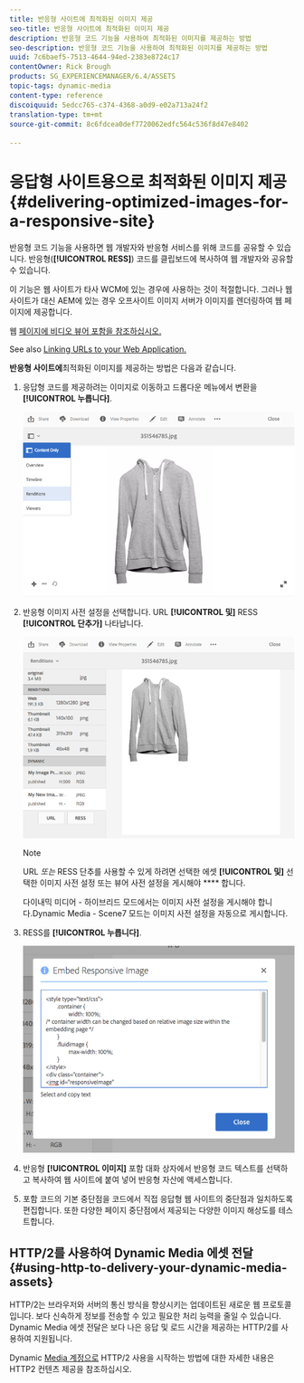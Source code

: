 ```yaml
---
title: 반응형 사이트에 최적화된 이미지 제공
seo-title: 반응형 사이트에 최적화된 이미지 제공
description: 반응형 코드 기능을 사용하여 최적화된 이미지를 제공하는 방법
seo-description: 반응형 코드 기능을 사용하여 최적화된 이미지를 제공하는 방법
uuid: 7c6baef5-7513-4644-94ed-2383e8724c17
contentOwner: Rick Brough
products: SG_EXPERIENCEMANAGER/6.4/ASSETS
topic-tags: dynamic-media
content-type: reference
discoiquuid: 5edcc765-c374-4368-a0d9-e02a713a24f2
translation-type: tm+mt
source-git-commit: 8c6fdcea0def7720062edfc564c536f8d47e8402

---
```



# 응답형 사이트용으로 최적화된 이미지 제공 {#delivering-optimized-images-for-a-responsive-site}

반응형 코드 기능을 사용하면 웹 개발자와 반응형 서비스를 위해 코드를 공유할 수 있습니다. 반응형(**[!UICONTROL RESS]**) 코드를 클립보드에 복사하여 웹 개발자와 공유할 수 있습니다.

이 기능은 웹 사이트가 타사 WCM에 있는 경우에 사용하는 것이 적절합니다. 그러나 웹 사이트가 대신 AEM에 있는 경우 오프사이트 이미지 서버가 이미지를 렌더링하여 웹 페이지에 제공합니다.

웹 [페이지에 비디오 뷰어 포함을 참조하십시오.](embed-code.md)

See also [Linking URLs to your Web Application.](linking-urls-to-yourwebapplication.md)

**반응형 사이트에**&#x200B;최적화된 이미지를 제공하는 방법은 다음과 같습니다.

1. 응답형 코드를 제공하려는 이미지로 이동하고 드롭다운 메뉴에서 변환을 **[!UICONTROL 누릅니다]**.

   ![chlimage_1-408](assets/chlimage_1-408.png)

1. 반응형 이미지 사전 설정을 선택합니다. URL **[!UICONTROL 및]** RESS **[!UICONTROL 단추가]** 나타납니다.

   ![chlimage_1-409](assets/chlimage_1-409.png)

   >[!NOTE]
   >
   >URL *또는* RESS 단추를 사용할 수 있게 하려면 선택한 에셋 **[!UICONTROL 및]** 선택한 이미지 사전 설정 또는 뷰어 사전 설정을 게시해야 **** 합니다.
   >
   >다이내믹 미디어 - 하이브리드 모드에서는 이미지 사전 설정을 게시해야 합니다.Dynamic Media - Scene7 모드는 이미지 사전 설정을 자동으로 게시합니다.

1. RESS를 **[!UICONTROL 누릅니다]**.

   ![chlimage_1-410](assets/chlimage_1-410.png)

1. 반응형 **[!UICONTROL 이미지]** 포함 대화 상자에서 반응형 코드 텍스트를 선택하고 복사하여 웹 사이트에 붙여 넣어 반응형 자산에 액세스합니다.
1. 포함 코드의 기본 중단점을 코드에서 직접 응답형 웹 사이트의 중단점과 일치하도록 편집합니다. 또한 다양한 페이지 중단점에서 제공되는 다양한 이미지 해상도를 테스트합니다.

## HTTP/2를 사용하여 Dynamic Media 에셋 전달 {#using-http-to-delivery-your-dynamic-media-assets}

HTTP/2는 브라우저와 서버의 통신 방식을 향상시키는 업데이트된 새로운 웹 프로토콜입니다. 보다 신속하게 정보를 전송할 수 있고 필요한 처리 능력을 줄일 수 있습니다. Dynamic Media 에셋 전달은 보다 나은 응답 및 로드 시간을 제공하는 HTTP/2를 사용하여 지원됩니다.

Dynamic [Media 계정으로](http2.md) HTTP/2 사용을 시작하는 방법에 대한 자세한 내용은 HTTP2 컨텐츠 제공을 참조하십시오.
